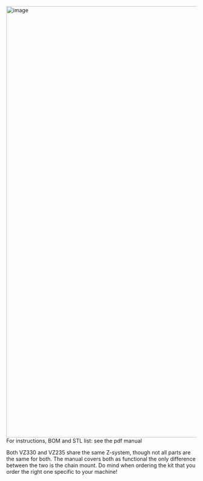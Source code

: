 <img width="1142" alt="image" src="https://user-images.githubusercontent.com/37383368/189419819-74741da7-2e81-4064-a6aa-209aad568450.png">
For instructions, BOM and STL list: see the pdf manual 

Both VZ330 and VZ235 share the same Z-system, though not all parts are the same for both. The manual covers both as functional the only difference between the two is the chain mount. Do mind when ordering the kit that you order the right one specific to your machine!
